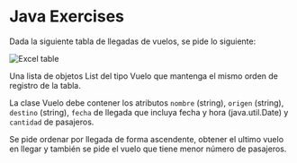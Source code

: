 # Java Exercises

Dada la siguiente tabla de llegadas de vuelos, se pide lo siguiente:

<img src="https://img-c.udemycdn.com/redactor/raw/assignment/2021-08-30_16-36-45-ea4d7f2f11de165e106588306ceb7ef1.png" alt="Excel table">

Una lista de objetos List del tipo Vuelo que mantenga el mismo orden de registro de la tabla.

La clase Vuelo debe contener los atributos ```nombre``` (string), ```origen``` (string), ```destino``` (string), ```fecha``` de llegada que incluya fecha y hora (java.util.Date) y ```cantidad``` de pasajeros.

Se pide ordenar por llegada de forma ascendente, obtener el ultimo vuelo en llegar y también se pide el vuelo que tiene menor número de pasajeros.